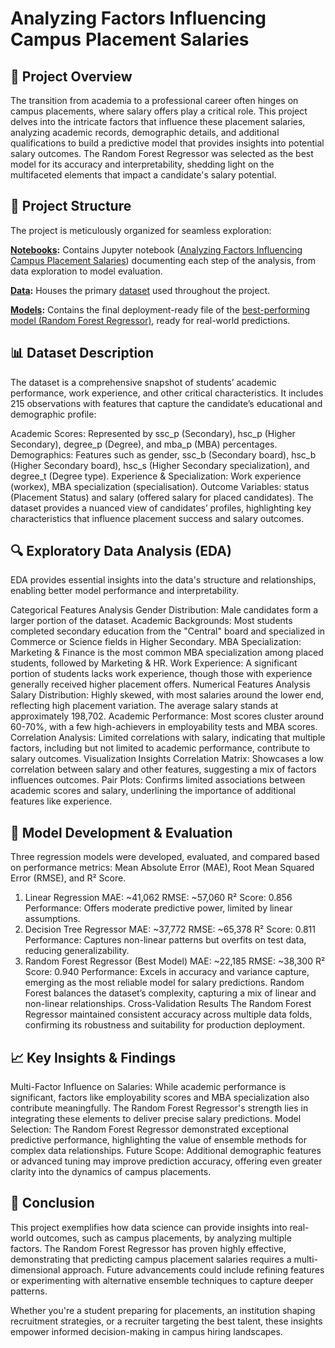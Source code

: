 # Analyzing Factors Influencing Campus Placement Salaries

## 📌 Project Overview

The transition from academia to a professional career often hinges on campus placements, where salary offers play a critical role. This project delves into the intricate factors that influence these placement salaries, analyzing academic records, demographic details, and additional qualifications to build a predictive model that provides insights into potential salary outcomes. The Random Forest Regressor was selected as the best model for its accuracy and interpretability, shedding light on the multifaceted elements that impact a candidate's salary potential.

## 📂 Project Structure

The project is meticulously organized for seamless exploration:

**[Notebooks](https://github.com/Waliid18/Walid-Lahlali-Data-Science-Portfolio/tree/main/Data-Science-Projects/03%20-%20Machine-Learning-Projects/01%20-%20Analyzing%20Factors%20Influencing%20Campus%20Placement%20Salaries/01%20-%20Notebooks):** Contains Jupyter notebook ([Analyzing Factors Influencing Campus Placement Salaries](https://github.com/Waliid18/Walid-Lahlali-Data-Science-Portfolio/blob/main/Data-Science-Projects/03%20-%20Machine-Learning-Projects/01%20-%20Analyzing%20Factors%20Influencing%20Campus%20Placement%20Salaries/01%20-%20Notebooks/Analyzing%20Factors%20Influencing%20Campus%20Placement%20Salaries.ipynb)) documenting each step of the analysis, from data exploration to model evaluation.

**[Data](https://github.com/Waliid18/Walid-Lahlali-Data-Science-Portfolio/tree/main/Data-Science-Projects/03%20-%20Machine-Learning-Projects/01%20-%20Analyzing%20Factors%20Influencing%20Campus%20Placement%20Salaries/02%20-%20Data):** Houses the primary [dataset](https://github.com/Waliid18/Walid-Lahlali-Data-Science-Portfolio/blob/main/Data-Science-Projects/03%20-%20Machine-Learning-Projects/01%20-%20Analyzing%20Factors%20Influencing%20Campus%20Placement%20Salaries/02%20-%20Data/Placement_Data_Full_Class_1.csv) used throughout the project.

**[Models](https://github.com/Waliid18/Walid-Lahlali-Data-Science-Portfolio/tree/main/Data-Science-Projects/03%20-%20Machine-Learning-Projects/01%20-%20Analyzing%20Factors%20Influencing%20Campus%20Placement%20Salaries/03%20-%20Models):** Contains the final deployment-ready file of the [best-performing model (Random Forest Regressor)](https://github.com/Waliid18/Walid-Lahlali-Data-Science-Portfolio/blob/main/Data-Science-Projects/03%20-%20Machine-Learning-Projects/01%20-%20Analyzing%20Factors%20Influencing%20Campus%20Placement%20Salaries/03%20-%20Models/random_forest_model.pkl), ready for real-world predictions.

## 📊 Dataset Description

The dataset is a comprehensive snapshot of students’ academic performance, work experience, and other critical characteristics. It includes 215 observations with features that capture the candidate’s educational and demographic profile:

Academic Scores: Represented by ssc_p (Secondary), hsc_p (Higher Secondary), degree_p (Degree), and mba_p (MBA) percentages.
Demographics: Features such as gender, ssc_b (Secondary board), hsc_b (Higher Secondary board), hsc_s (Higher Secondary specialization), and degree_t (Degree type).
Experience & Specialization: Work experience (workex), MBA specialization (specialisation).
Outcome Variables: status (Placement Status) and salary (offered salary for placed candidates).
The dataset provides a nuanced view of candidates’ profiles, highlighting key characteristics that influence placement success and salary outcomes.

## 🔍 Exploratory Data Analysis (EDA)

EDA provides essential insights into the data's structure and relationships, enabling better model performance and interpretability.

Categorical Features Analysis
Gender Distribution: Male candidates form a larger portion of the dataset.
Academic Backgrounds: Most students completed secondary education from the "Central" board and specialized in Commerce or Science fields in Higher Secondary.
MBA Specialization: Marketing & Finance is the most common MBA specialization among placed students, followed by Marketing & HR.
Work Experience: A significant portion of students lacks work experience, though those with experience generally received higher placement offers.
Numerical Features Analysis
Salary Distribution: Highly skewed, with most salaries around the lower end, reflecting high placement variation. The average salary stands at approximately 198,702.
Academic Performance: Most scores cluster around 60-70%, with a few high-achievers in employability tests and MBA scores.
Correlation Analysis: Limited correlations with salary, indicating that multiple factors, including but not limited to academic performance, contribute to salary outcomes.
Visualization Insights
Correlation Matrix: Showcases a low correlation between salary and other features, suggesting a mix of factors influences outcomes.
Pair Plots: Confirms limited associations between academic scores and salary, underlining the importance of additional features like experience.

## 🚀 Model Development & Evaluation

Three regression models were developed, evaluated, and compared based on performance metrics: Mean Absolute Error (MAE), Root Mean Squared Error (RMSE), and R² Score.

1. Linear Regression
MAE: ~41,062
RMSE: ~57,060
R² Score: 0.856
Performance: Offers moderate predictive power, limited by linear assumptions.
2. Decision Tree Regressor
MAE: ~37,772
RMSE: ~65,378
R² Score: 0.811
Performance: Captures non-linear patterns but overfits on test data, reducing generalizability.
3. Random Forest Regressor (Best Model)
MAE: ~22,185
RMSE: ~38,300
R² Score: 0.940
Performance: Excels in accuracy and variance capture, emerging as the most reliable model for salary predictions. Random Forest balances the dataset’s complexity, capturing a mix of linear and non-linear relationships.
Cross-Validation Results
The Random Forest Regressor maintained consistent accuracy across multiple data folds, confirming its robustness and suitability for production deployment.

## 📈 Key Insights & Findings

Multi-Factor Influence on Salaries: While academic performance is significant, factors like employability scores and MBA specialization also contribute meaningfully. The Random Forest Regressor's strength lies in integrating these elements to deliver precise salary predictions.
Model Selection: The Random Forest Regressor demonstrated exceptional predictive performance, highlighting the value of ensemble methods for complex data relationships.
Future Scope: Additional demographic features or advanced tuning may improve prediction accuracy, offering even greater clarity into the dynamics of campus placements.

## 🔑 Conclusion

This project exemplifies how data science can provide insights into real-world outcomes, such as campus placements, by analyzing multiple factors. The Random Forest Regressor has proven highly effective, demonstrating that predicting campus placement salaries requires a multi-dimensional approach. Future advancements could include refining features or experimenting with alternative ensemble techniques to capture deeper patterns.

Whether you're a student preparing for placements, an institution shaping recruitment strategies, or a recruiter targeting the best talent, these insights empower informed decision-making in campus hiring landscapes.
